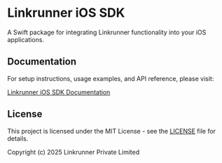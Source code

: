 # Linkrunner iOS SDK

A Swift package for integrating Linkrunner functionality into your iOS applications.

## Documentation

For setup instructions, usage examples, and API reference, please visit:

[Linkrunner iOS SDK Documentation](https://docs.linkrunner.io/sdk/ios/installation)

## License

This project is licensed under the MIT License - see the [LICENSE](./LICENSE) file for details.

Copyright (c) 2025 Linkrunner Private Limited

